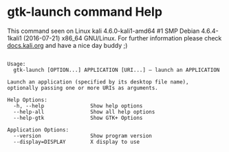 # gtk-launch command Help
 
 This command seen on Linux kali 4.6.0-kali1-amd64 #1 SMP Debian 4.6.4-1kali1 (2016-07-21) x86_64 GNU/Linux. For further information please check [docs.kali.org](docs.kali.org) and have a nice day buddy ;) 

~~~

Usage:
  gtk-launch [OPTION...] APPLICATION [URI...] — launch an APPLICATION

Launch an application (specified by its desktop file name),
optionally passing one or more URIs as arguments.

Help Options:
  -h, --help               Show help options
  --help-all               Show all help options
  --help-gtk               Show GTK+ Options

Application Options:
  --version                Show program version
  --display=DISPLAY        X display to use


~~~
